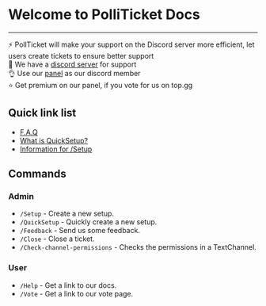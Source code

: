 # Welcome to PolliTicket Docs

---

⚡️ PollTicket will make your support on the Discord server more efficient, let users create tickets to ensure better support<br>
💙 We have a [discord server](https://discord.polliticket.eu) for support<br>
👌 Use our [panel](https://polliticket.eu/dashboard) as our discord member<br>
⭐ Get premium on our panel, if you vote for us on top.gg

## Quick link list
- [F.A.Q](https://polliticket.eu/#faq)
- [What is QuickSetup?](https://docs.polliticket.eu/getting-started/setup#quick-setup)
- [Information for /Setup](https://docs.polliticket.eu/getting-started/setup)

## Commands

### Admin
* `/Setup` - Create a new setup.
* `/QuickSetup` - Quickly create a new setup.
* `/Feedback` - Send us some feedback.
* `/Close` - Close a ticket.
* `/Check-channel-permissions` - Checks the permissions in a TextChannel.

### User
* `/Help` - Get a link to our docs.
* `/Vote` - Get a link to our vote page.
